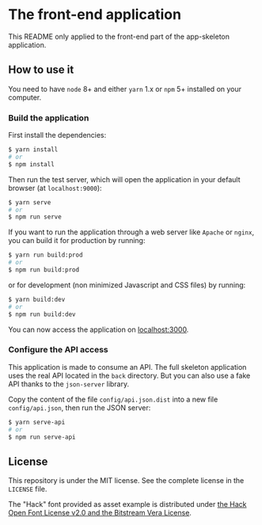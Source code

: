 # The front-end application

This README only applied to the front-end part of the app-skeleton application.

## How to use it

You need to have `node` 8+ and either `yarn` 1.x or `npm` 5+ installed on your computer.

### Build the application

First install the dependencies:
```bash
$ yarn install
# or
$ npm install
```

Then run the test server, which will open the application in your default browser (at `localhost:9000`):
```bash
$ yarn serve
# or
$ npm run serve
```

If you want to run the application through a web server like `Apache` or `nginx`, you can build it for production by running:
```bash
$ yarn run build:prod
# or
$ npm run build:prod
```

or for development (non minimized Javascript and CSS files) by running:
```bash
$ yarn build:dev
# or
$ npm run build:dev
```

You can now access the application on [localhost:3000](http://localhost:3000).

### Configure the API access

This application is made to consume an API. The full skeleton application uses the real API located in the `back` directory. But you can also use a fake API thanks to the `json-server` library.

Copy the content of the file `config/api.json.dist` into a new file `config/api.json`, then run the JSON server:
```bash
$ yarn serve-api
# or
$ npm run serve-api
```

## License

This repository is under the MIT license. See the complete license in the `LICENSE` file.

The "Hack" font provided as asset example is distributed under [the Hack Open Font License v2.0 and the Bitstream Vera License](https://github.com/chrissimpkins/Hack/blob/master/LICENSE.md).
